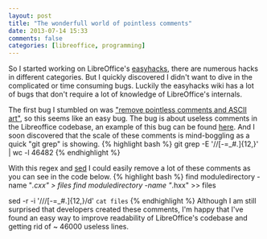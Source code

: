 ```yaml
---
layout: post
title: "The wonderfull world of pointless comments"
date: 2013-07-14 15:33
comments: false
categories: [libreoffice, programming]
---
```


So I started working on LibreOffice's [easyhacks](https://wiki.documentfoundation.org/Development/Easy_Hacks_by_required_Skil), there are numerous hacks in different categories. But I quickly discovered I didn't want to dive in the complicated or time consuming bugs. Luckily the easyhacks wiki has a lot of bugs that don't require a lot of knowledge of LibreOffice's internals. 

The first bug I stumbled on was ["remove pointless comments and ASCII art"](https://bugs.freedesktop.org/show_bug.cgi?id=62475), so this seems like an easy bug. The bug is about useless comments in the Libreoffice codebase, an example of this bug can be found [here](http://cgit.freedesktop.org/libreoffice/core/commit/?id=b9008dfbef5c744e351c6bb1edbfc30f364731c8). And I soon discovered that the scale of these comments is mind-boggling as a quick "git grep" is showing.
{% highlight bash %}
git grep -E '\/\/[-=_#\.]{12,}' | wc -l
46482
{% endhighlight %}

With this regex and [sed](http://www.gnu.org/software/sed/manual/sed.html) I could easily remove a lot of these comments as you can see in the code below.
{% highlight bash %}
find moduledirectory -name "*.cxx"  > files 
find moduledirectory -name "*.hxx"  >> files 

sed -r -i '/\/\/[-=_#\.]{12,}/d' `cat files`
{% endhighlight %}
Although I am still surprised that developers created these comments, I'm happy that I've found an easy way to improve readability of LibreOffice's codebase and getting rid of ~ 46000 useless lines.
